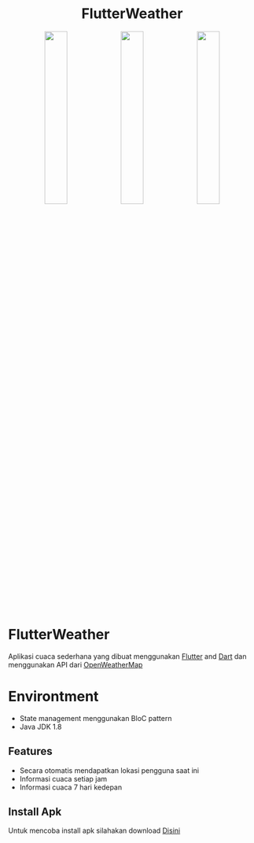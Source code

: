<h1 align="center">FlutterWeather</h1>

<p align="center">
<img src="https://user-images.githubusercontent.com/82755985/211476960-7d8b0c5d-ce65-44ca-b356-5246cdc19723.jpg" width="30%"></img> 
<img src="https://user-images.githubusercontent.com/82755985/211477116-9359536b-2232-42a5-b1d7-f549df72dd74.jpg" width="30%"></img> 
<img src="https://user-images.githubusercontent.com/82755985/211477185-ea6063c6-ce86-45e3-87fb-465870a113fc.jpg" width="30%"></img> 
</p>

# FlutterWeather

Aplikasi cuaca sederhana yang dibuat menggunakan [Flutter](https://flutter.dev/) and [Dart](https://dart.dev/) dan menggunakan API dari [OpenWeatherMap](https://openweathermap.org/)

# Environtment
- State management menggunakan BloC pattern
- Java JDK 1.8

## Features
- Secara otomatis mendapatkan lokasi pengguna saat ini
- Informasi cuaca setiap jam
- Informasi cuaca 7 hari kedepan

## Install Apk
Untuk mencoba install apk silahakan download [Disini](https://drive.google.com/file/d/1pZ8INjv1z5xC5x-6StmMBqqtbSgT30r1/view?usp=sharing)
